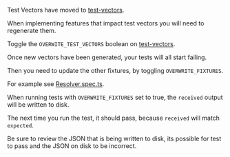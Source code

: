 Test Vectors have moved to [test-vectors](../vectors).

When implementing features that impact test vectors you will need to regenerate them.

Toggle the `OVERWITE_TEST_VECTORS` boolean on [test-vectors](../vectors/generate.spec.ts).

Once new vectors have been generated, your tests will all start failing.

Then you need to update the other fixtures, by toggling `OVERWRITE_FIXTURES`.

For example see [Resolver.spec.ts](../core/Resolver.spec.ts).

When running tests with `OVERWRITE_FIXTURES` set to true, the `received` output will be written to disk.

The next time you run the test, it should pass, because `received` will match `expected`.

Be sure to review the JSON that is being written to disk, its possible for test to pass and the JSON on disk to be incorrect.
